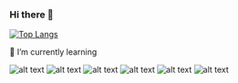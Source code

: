 ### Hi there 👋

[![Top Langs](https://github-readme-stats.vercel.app/api/top-langs/?username=kianpas&layout=compact)](https://github.com/kianpas)

🌱 I’m currently learning

![alt text](https://img.shields.io/badge/-Spring-green?style=for-the-badge&logo=spring&logoColor=fff)
![alt text](https://img.shields.io/badge/-JavaScript-yellow?style=for-the-badge&logo=javascript)
![alt text](https://img.shields.io/badge/-TypeScript-blue?style=for-the-badge&logo=typescript&logoColor=fff)
![alt text](https://img.shields.io/badge/-React-61DAFB?style=for-the-badge&logo=react&logoColor=fff)
![alt text](https://img.shields.io/badge/-Next.js-fff?style=for-the-badge&logo=nextdotjs&logoColor=000)
![alt text](https://img.shields.io/badge/-Oracle-F80000?style=for-the-badge&logo=oracle&logoColor=fff)
<!--
**kianpas/kianpas** is a ✨ _special_ ✨ repository because its `README.md` (this file) appears on your GitHub profile.

Here are some ideas to get you started:

- 🔭 I’m currently working on ...
- 🌱 I’m currently learning ...
- 👯 I’m looking to collaborate on ...
- 🤔 I’m looking for help with ...
- 💬 Ask me about ...
- 📫 How to reach me: ...
- 😄 Pronouns: ...
- ⚡ Fun fact: ...
-->
